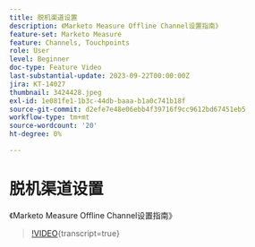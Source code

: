 ```yaml
---
title: 脱机渠道设置
description: 《Marketo Measure Offline Channel设置指南》
feature-set: Marketo Measure
feature: Channels, Touchpoints
role: User
level: Beginner
doc-type: Feature Video
last-substantial-update: 2023-09-22T00:00:00Z
jira: KT-14027
thumbnail: 3424428.jpeg
exl-id: 1e081fe1-1b3c-44db-baaa-b1a0c741b18f
source-git-commit: d2efe7e48e06ebb4f39716f9cc9612bd67451eb5
workflow-type: tm+mt
source-wordcount: '20'
ht-degree: 0%

---
```


# 脱机渠道设置

《Marketo Measure Offline Channel设置指南》

>[!VIDEO](https://video.tv.adobe.com/v/3424428/?learn=on){transcript=true}
